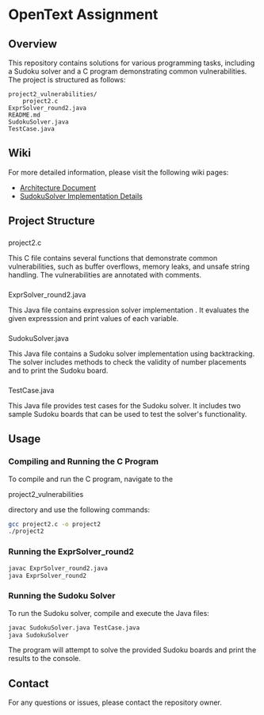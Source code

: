 # OpenText Assignment

## Overview

This repository contains solutions for various programming tasks, including a Sudoku solver and a C program demonstrating common vulnerabilities. The project is structured as follows:

```
project2_vulnerabilities/
    project2.c
ExprSolver_round2.java
README.md
SudokuSolver.java
TestCase.java
```

## Wiki
For more detailed information, please visit the following wiki pages:

* [Architecture Document](https://github.com/ashish-sahu/opentext-assignment/wiki/Architecture-Document)
* [SudokuSolver Implementation Details](https://github.com/ashish-sahu/opentext-assignment/wiki/Sudoku-Solver)

## Project Structure

### 

project2.c



This C file contains several functions that demonstrate common vulnerabilities, such as buffer overflows, memory leaks, and unsafe string handling. The vulnerabilities are annotated with comments.

###

ExprSolver_round2.java

This Java file contains expression solver implementation . It evaluates the given expresssion and print values of each variable.


### 

SudokuSolver.java



This Java file contains a Sudoku solver implementation using backtracking. The solver includes methods to check the validity of number placements and to print the Sudoku board.

### 

TestCase.java



This Java file provides test cases for the Sudoku solver. It includes two sample Sudoku boards that can be used to test the solver's functionality.

## Usage

### Compiling and Running the C Program

To compile and run the C program, navigate to the 

project2_vulnerabilities

 directory and use the following commands:

```sh
gcc project2.c -o project2
./project2
```

### Running the ExprSolver_round2
```sh
javac ExprSolver_round2.java
java ExprSolver_round2
```

### Running the Sudoku Solver

To run the Sudoku solver, compile and execute the Java files:

```sh
javac SudokuSolver.java TestCase.java
java SudokuSolver
```

The program will attempt to solve the provided Sudoku boards and print the results to the console.

## Contact

For any questions or issues, please contact the repository owner.
